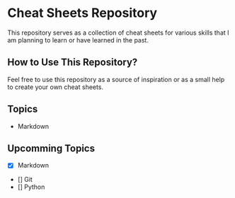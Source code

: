 # Cheat Sheets Repository
This repository serves as a collection of cheat sheets for various skills that I am planning to learn or have learned in the past.

## How to Use This Repository?
Feel free to use this repository as a source of inspiration or as a small help to create your own cheat sheets.

## Topics
* Markdown

## Upcomming Topics
* [x] Markdown
* [] Git
* [] Python
